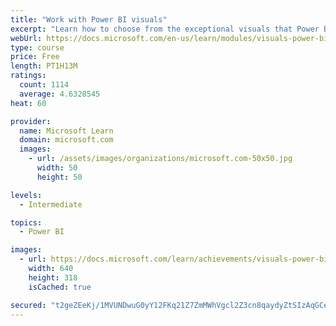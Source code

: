 ```yaml
---
title: "Work with Power BI visuals"
excerpt: "Learn how to choose from the exceptional visuals that Power BI makes available to you. Formatting visuals will direct the user’s attention to exactly where you want it, while helping to make the visual easier to read and interpret. You will also learn about how to use key performance indicators (KPIs)."
webUrl: https://docs.microsoft.com/en-us/learn/modules/visuals-power-bi/
type: course
price: Free
length: PT1H13M
ratings:
  count: 1114
  average: 4.6328545
heat: 60

provider:
  name: Microsoft Learn
  domain: microsoft.com
  images:
    - url: /assets/images/organizations/microsoft.com-50x50.jpg
      width: 50
      height: 50

levels:
  - Intermediate

topics:
  - Power BI

images:
  - url: https://docs.microsoft.com/learn/achievements/visuals-power-bi-social.png
    width: 640
    height: 318
    isCached: true

secured: "t2geZEeKj/1MVUNDwuG0yY12FKq21Z7ZmMWhVgcl2Z3cn8qaydyZtSIzAqGCe2RFnr/h0GU2PP/3HFJ0Ze8Nur4YThDm+QaC9y2oIybn336I/FGiRajbi/5GjGqJwKB4ga4lTz5HmcXPey6G4R/pd4QpSLxqcGz0WXFuzoox3agPoACaIIKASsr+O3gZb5TDg18kXQIeZxBY984kRJJXuBduPPlqvr3lDFTk0GFrCrhl1kDDvJeBVsUZ+qou13zYHl7Fo2Rjew5ohCuJ0IHujg6Aw+o0aJIJe57xK1wpTC6Ec0A+5OOKQkAZ8YGWdV3y1yWMP18OlljrZ2apgCwV4DJo5NTOAXXIQpPcPCAmj//0zV80eiy/9ZMwF2qKr6re8jqhjwuebEsanlRKJ4bUSDeFyky2znt+plT295NrxyY=;Bkp533voG0eYZe1LN5OX0g=="
---
```


